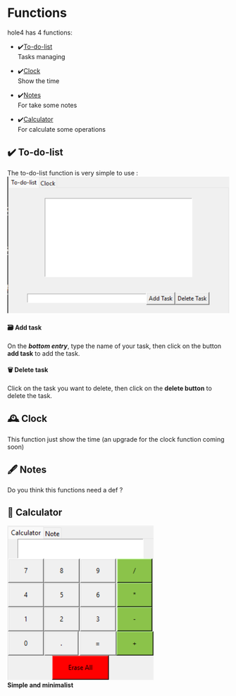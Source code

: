 # Functions

hole4 has 4 functions:

- ✔️[To-do-list](#to-do-list)  
Tasks managing

- ✔️[Clock](#clock)  
Show the time

- ✔️[Notes](#notes)  
For take some notes

- ✔️[Calculator](#calculator)  
For calculate some operations

## ✔️ To-do-list

The to-do-list function is very simple to use :  
![Screen todolist](img/todolist_screen.png)  

#### 🗃️ Add task
On the ***bottom entry***, type the name of your task, then click on the button **add task** to add the task.  

#### 🗑️ Delete task
Click on the task you want to delete, then click on the **delete button** to delete the task.  

## 🕰️ Clock
This function just show the time (an upgrade for the clock function coming soon)

## 🖋️ Notes
Do you think this functions need a def ?

## 🧮 Calculator
![calculator screen](img/calculator_screen.png)  
**Simple and minimalist**